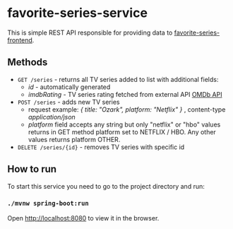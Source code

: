 # favorite-series-service

This is simple REST API responsible for providing data to [favorite-series-frontend](https://github.com/bartekszerlag/favorite-series-frontend).

## Methods
- `GET /series` - returns all TV series added to list with additional fields: 
    - *id* - automatically generated
    - *imdbRating* - TV series rating fetched from external API [OMDb API](http://www.omdbapi.com/)
- `POST /series` - adds new TV series
    - request example: *{ title: "Ozark", platform: "Netflix" }* , content-type *application/json*
    - *platform* field accepts any string but only "netflix" or "hbo" values returns in GET method platform set to NETFLIX / HBO. 
      Any other values returns platform OTHER.
- `DELETE /series/{id}` - removes TV series with specific id

## How to run

To start this service you need to go to the project directory and run:

### `./mvnw spring-boot:run`

Open [http://localhost:8080](http://localhost:3000) to view it in the browser.